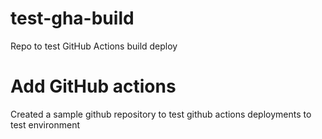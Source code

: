 # test-gha-build
Repo to test GitHub Actions build deploy

# Add GitHub actions

Created a sample github repository to test github actions deployments to test environment

